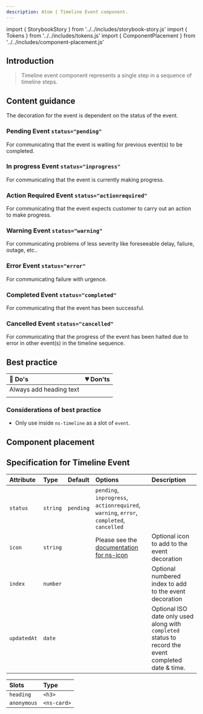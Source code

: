 ```yaml
---
description: Atom | Timeline Event component.
---
```


import { StorybookStory } from '../../includes/storybook-story.js'
import { Tokens } from '../../includes/tokens.js'
import { ComponentPlacement } from '../../includes/component-placement.js'

## Introduction

> Timeline event component represents a single step in a sequence of timeline steps.

## Content guidance

The decoration for the event is dependent on the status of the event.

### Pending Event `status="pending"`

For communicating that the event is waiting for previous event(s) to be completed.

### In progress Event `status="inprogress"`

For communicating that the event is currently making progress.

### Action Required Event `status="actionrequired"`

For communicating that the event expects customer to carry out an action to make progress.

### Warning Event `status="warning"`

For communicating problems of less severity like foreseeable delay, failure, outage, etc..

### Error Event `status="error"`

For communicating failure with urgence.

### Completed Event `status="completed"`

For communicating that the event has been successful.

### Cancelled Event `status="cancelled"`
For communicating that the progress of the event has been halted due to error in other event(s) in the timeline sequence.

## Best practice

| 💚 Do's | 💔 Don'ts |
| :--- | :--- |
| Always add heading text |  |
| |  |


### Considerations of best practice

* Only use inside `ns-timeline` as a slot of `event`.

## Component placement

<ComponentPlacement component="ns-timeline-event" parentComponents="ns-timeline"></ComponentPlacement>

## Specification for Timeline Event

| Attribute | Type | Default | Options | Description |
| :--- | :--- | :--- | :--- | :--- |
| `status` | `string` | `pending`| `pending`, `inprogress`, `actionrequired`, `warning`, `error`, `completed`, `cancelled` | |
| `icon`| `string` | | Please see the [documentation for ns-icon](https://britishgas.design/components/ns-icon)  | Optional icon to add to the event decoration |
| `index` | `number` | |  | Optional numbered index to add to the event decoration |
| `updatedAt` | `date` | |  | Optional ISO date only used along with `completed` status to record the event completed date & time. |

| Slots | Type |
| :--- | :--- |
| `heading` | `<h3>` |
| `anonymous` | `<ns-card>` |